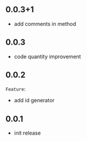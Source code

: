 ## 0.0.3+1
* add comments in method

## 0.0.3
* code quantity improvement

## 0.0.2
`Feature`:
* add id generator

## 0.0.1
* init release